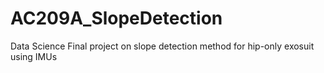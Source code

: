 # AC209A_SlopeDetection
Data Science Final project on slope detection method for hip-only exosuit using IMUs
